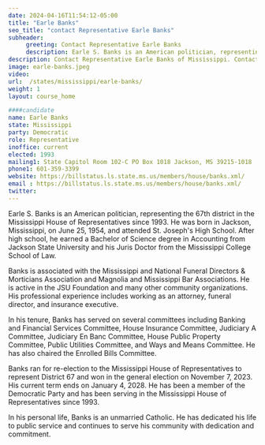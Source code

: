 ```yaml
---
date: 2024-04-16T11:54:12-05:00
title: "Earle Banks"
seo_title: "contact Representative Earle Banks"
subheader:
     greeting: Contact Representative Earle Banks
     description: Earle S. Banks is an American politician, representing the 67th district in the Mississippi House of Representatives since 1993. He was born in Jackson, Mississippi, on June 25, 1954.
description: Contact Representative Earle Banks of Mississippi. Contact information for Earle Banks includes email address, phone number, and mailing address.
image: earle-banks.jpeg
video:
url:  /states/mississippi/earle-banks/
weight: 1
layout: course_home

####candidate
name: Earle Banks
state: Mississippi
party: Democratic
role: Representative
inoffice: current
elected: 1993
mailing1: State Capitol Room 102-C PO Box 1018 Jackson, MS 39215-1018
phone1: 601-359-3399
website: https://billstatus.ls.state.ms.us/members/house/banks.xml/
email : https://billstatus.ls.state.ms.us/members/house/banks.xml/
twitter:
---
```


Earle S. Banks is an American politician, representing the 67th district in the Mississippi House of Representatives since 1993. He was born in Jackson, Mississippi, on June 25, 1954, and attended St. Joseph's High School. After high school, he earned a Bachelor of Science degree in Accounting from Jackson State University and his Juris Doctor from the Mississippi College School of Law.

Banks is associated with the Mississippi and National Funeral Directors & Morticians Association and Magnolia and Mississippi Bar Associations. He is active in the JSU Foundation and many other community organizations. His professional experience includes working as an attorney, funeral director, and insurance executive.

In his tenure, Banks has served on several committees including Banking and Financial Services Committee, House Insurance Committee, Judiciary A Committee, Judiciary En Banc Committee, House Public Property Committee, Public Utilities Committee, and Ways and Means Committee. He has also chaired the Enrolled Bills Committee.

Banks ran for re-election to the Mississippi House of Representatives to represent District 67 and won in the general election on November 7, 2023. His current term ends on January 4, 2028. He has been a member of the Democratic Party and has been serving in the Mississippi House of Representatives since 1993.

In his personal life, Banks is an unmarried Catholic. He has dedicated his life to public service and continues to serve his community with dedication and commitment.
